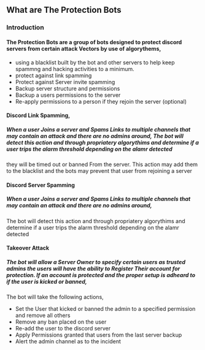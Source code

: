 ## What are The Protection Bots

### Introduction

#### The Protection Bots are a group of bots designed to protect discord servers from certain attack Vectors by use of algorythems,
-   using a blacklist built by the bot and other servers to help keep spammng and hacking activities to a minimum.
-   protect against link spamming
-   Protect against Server invite spamming
-   Backup server structure and permissions
-   Backup a users permissions to the server
-   Re-apply permissions to a person if they rejoin the server (optional)


#### Discord Link Spamming, 
##### When a user Joins a server and Spams Links to multiple channels that may contain an attack and there are no admins around, The bot will detect this action and through propriatery algorythims and determine if a user trips the alarm threshold depending on the alamr detected
they will be timed out or banned From the server. This action may add them to the blacklist and the bots may prevent that user from rejoining a server

#### Discord Server Spamming
##### When a user Joins a server and Spams Links to multiple channels that may contain an attack and there are no admins around,
The bot will detect this action and through propriatery algorythims and determine if a user trips the alarm threshold depending on the alamr detected

#### Takeover Attack
##### The bot will allow a Server Owner to specify certain users as trusted admins the users will have the ability to Register Their account for protection. If an account is protected and the proper setup is adheard to if the user is kicked or banned,
The bot will take the following actions,
-   Set the User that kicked or banned the admin to a specified permission and remove all others
-   Remove any ban placed on the user
-   Re-add the user to the discord server
-   Apply Permissions granted that users from the last server backup
-   Alert the admin channel as to the incident

